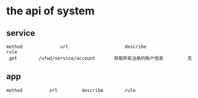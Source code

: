 # the api of system

## service

    method              url                     describe                rule
     get        /ufwd/service/account       获取所有注册的账户信息         无
     


## app

    method          url         describe        rule